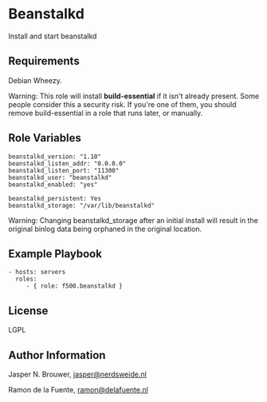 Beanstalkd
========

Install and start beanstalkd

Requirements
------------

Debian Wheezy.

Warning: This role will install **build-essential** if it isn't already present.  Some people consider this a security
risk.  If you're one of them,  you should remove build-essential in a role that runs later, or manually.


Role Variables
--------------

    beanstalkd_version: "1.10"
    beanstalkd_listen_addr: "0.0.0.0"
    beanstalkd_listen_port: "11300"
    beanstalkd_user: "beanstalkd"
    beanstalkd_enabled: "yes"
    
    beanstalkd_persistent: Yes
    beanstalkd_storage: "/var/lib/beanstalkd"

Warning: Changing beanstalkd_storage after an initial install will result in the
original binlog data being orphaned in the original location.

Example Playbook
-------------------------

    - hosts: servers
      roles:
         - { role: f500.beanstalkd }

License
-------

LGPL

Author Information
------------------

Jasper N. Brouwer, jasper@nerdsweide.nl

Ramon de la Fuente, ramon@delafuente.nl
